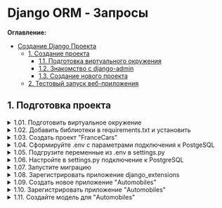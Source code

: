 # Django ORM - Запросы

**Оглавление:**
- [Создание Django Проекта](#создание-django-проекта)
  - [1. Создание проекта](#1-создание-проекта)
    - [1.1. Подготовка виртуального окружения](#11-подготовка-виртуального-окружения)
    - [1.2. Знакомство с django-admin](#12-знакомство-с-django-admin)
    - [1.3. Создание нового проекта](#13-создание-нового-проекта)
  - [2. Тестовый запуск веб-приложения](#2-тестовый-запуск-веб-приложения)


## 1. Подготовка проекта 


<details markdown="1"> 
<summary>1.01. Подготовить виртуальное окружение </summary>
<pre><code>python -m venv venv            
source venv/bin/activate      
</code></pre>
</details>

<details markdown="1"> 
<summary>1.02. Добавить библиотеки в requirements.txt и установить</summary>
<pre><code>echo django             >> requirements.txt    
echo django-extensions  >> requirements.txt   
echo psycopg2-binary    >> requirements.txt      
echo python-dotenv      >> requirements.txt    
<br>
pip install -r requirements.txt            
</code></pre>
</details>

<details markdown="1"> 
<summary>1.03. Создать проект "FranceCars"</summary>
<pre><code>django-admin startproject FranceCars</code></pre>
</details>

<details markdown="1"> 
<summary>1.04. Сформируйте .env с параметрами подключения к PostgeSQL</summary>
<pre><code>POSTGRES_HOST=127.0.0.1    
POSTGRES_PORT=5432       
POSTGRES_DB=postgres       
POSTGRES_USER=postgres      
POSTGRES_PASSWORD=Pa$$word  
</code></pre>
</details>


<details markdown="1"> 
<summary>1.05. Подгрузите переменные из .env в settings.py</summary>
<pre><code>from dotenv import load_dotenv     
import os                         
<br>
load_dotenv(dotenv_path='.env')            
pg_host  = os.getenv('POSTGRES_HOST')       
pg_port  = os.getenv('POSTGRES_PORT')       
pg_db    = os.getenv('POSTGRES_DB')        
pg_user  = os.getenv('POSTGRES_USER')       
pg_psswd = os.getenv('POSTGRES_PASSWORD')   
</code></pre>
</details>


<details markdown="1"> 
<summary>1.06. Настройте в settings.py подключение к PostgreSQL</summary>
<pre><code>DATABASES = {
    'default': {
        'ENGINE':   'django.db.backends.postgresql',
        'NAME':     pg_db,
        'USER':     pg_user,
        'PASSWORD': pg_psswd,
        'HOST':     pg_host,
        'PORT':     pg_port,
    }
}
</code></pre>
</details>


<details markdown="1"> 
<summary>1.07. Запустите миграцию</summary>
<pre><code>./manage.py migrate </code></pre>
</details>

<details markdown="1"> 
<summary>1.08. Зарегистрировать приложение django_extensions</summary>
<pre><code>INSTALLED_APPS = [
    'django.contrib.admin',
    'django.contrib.auth',
    'django.contrib.contenttypes',
    'django.contrib.sessions',
    'django.contrib.messages',
    'django.contrib.staticfiles',
    'django_extensions',            # New
]</code></pre>
</details>

<details markdown="1"> 
<summary>1.09. Создать новое приложение "Automobiles"</summary>
<pre><code>./manage.py startapp Automobiles</code></pre>
</details>


<details markdown="1"> 
<summary>1.10. Зарегистрировать приложение "Automobiles"</summary>
<pre><code>INSTALLED_APPS = [
    'django.contrib.admin',
    'django.contrib.auth',
    'django.contrib.contenttypes',
    'django.contrib.sessions',
    'django.contrib.messages',
    'django.contrib.staticfiles',
    'django_extensions',
    'Automobiles',                  # New
]</code></pre>
</details>

<details markdown="1"> 
<summary>1.11. Создайте модель для "Automobiles"</summary>
<b>Файл:</b> <code>FranceCars/Automobiles/models.py</code>
<pre><code>from django.db import models
<br>
class Automobiles(models.Model):
    id          = models.AutoField(primary_key=True)
    Model       = models.CharField(max_length=50)
    Year        = models.IntegerField()
    Color       = models.CharField(max_length=50)
    Price       = models.IntegerField()
    EngineSize  = models.IntegerField()
    VIN         = models.CharField(max_length=50)
</code></pre>
</details>



